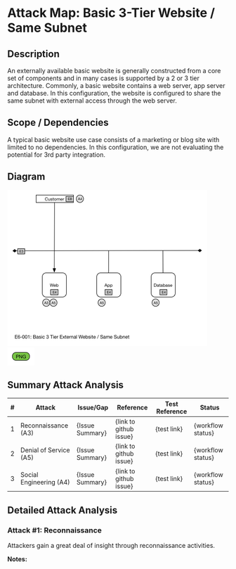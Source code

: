 # Attack Map: Basic 3-Tier Website / Same Subnet

## Description
An externally available basic website is generally constructed from a core set of components and in many cases is supported by a 2 or 3 tier architecture.  Commonly, a basic website contains a web server, app server and database. In this configuration, the website is configured to share the same subnet with external access through the web server.

## Scope / Dependencies
A typical basic website use case consists of a marketing or blog site with limited to no dependencies.  In this configuration, we are not evaluating the potential for 3rd party integration.

## Diagram  
![E6-001](_images/E6-001.png)
![E6-001](../../_images/png-badge.png)

## Summary Attack Analysis

|#|Attack|Issue/Gap|Reference|Test Reference|Status|
|----|----|----|----|----|----|
|1|Reconnaissance (A3)|{Issue Summary}|{link to github issue}|{test link}|{workflow status}|
|2|Denial of Service (A5)|{Issue Summary}|{link to github issue}|{test link}|{workflow status}|
|3|Social Engineering (A4)|{Issue Summary}|{link to github issue}|{test link}|{workflow status}|


## Detailed Attack Analysis

### Attack #1: Reconnaissance
Attackers gain a great deal of insight through reconnaissance activities.

**Notes:**
